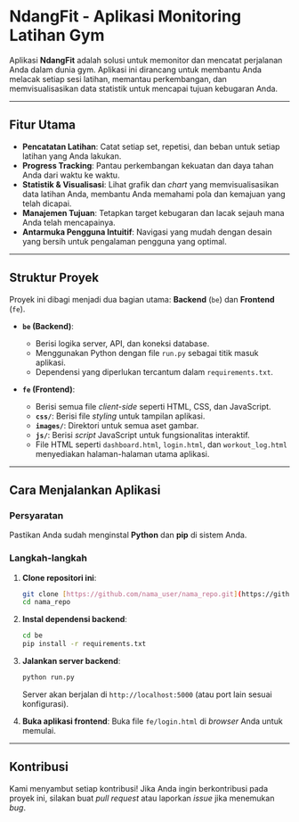 # NdangFit - Aplikasi Monitoring Latihan Gym

Aplikasi **NdangFit** adalah solusi untuk memonitor dan mencatat perjalanan Anda dalam dunia gym. Aplikasi ini dirancang untuk membantu Anda melacak setiap sesi latihan, memantau perkembangan, dan memvisualisasikan data statistik untuk mencapai tujuan kebugaran Anda.

---

## Fitur Utama

- **Pencatatan Latihan**: Catat setiap set, repetisi, dan beban untuk setiap latihan yang Anda lakukan.
- **Progress Tracking**: Pantau perkembangan kekuatan dan daya tahan Anda dari waktu ke waktu.
- **Statistik & Visualisasi**: Lihat grafik dan *chart* yang memvisualisasikan data latihan Anda, membantu Anda memahami pola dan kemajuan yang telah dicapai.
- **Manajemen Tujuan**: Tetapkan target kebugaran dan lacak sejauh mana Anda telah mencapainya.
- **Antarmuka Pengguna Intuitif**: Navigasi yang mudah dengan desain yang bersih untuk pengalaman pengguna yang optimal.

---

## Struktur Proyek

Proyek ini dibagi menjadi dua bagian utama: **Backend** (`be`) dan **Frontend** (`fe`).

- **`be` (Backend)**:
  - Berisi logika server, API, dan koneksi database.
  - Menggunakan Python dengan file `run.py` sebagai titik masuk aplikasi.
  - Dependensi yang diperlukan tercantum dalam `requirements.txt`.

- **`fe` (Frontend)**:
  - Berisi semua file *client-side* seperti HTML, CSS, dan JavaScript.
  - **`css/`**: Berisi file *styling* untuk tampilan aplikasi.
  - **`images/`**: Direktori untuk semua aset gambar.
  - **`js/`**: Berisi *script* JavaScript untuk fungsionalitas interaktif.
  - File HTML seperti `dashboard.html`, `login.html`, dan `workout_log.html` menyediakan halaman-halaman utama aplikasi.

---

## Cara Menjalankan Aplikasi

### Persyaratan

Pastikan Anda sudah menginstal **Python** dan **pip** di sistem Anda.

### Langkah-langkah

1.  **Clone repositori ini**:
    ```bash
    git clone [https://github.com/nama_user/nama_repo.git](https://github.com/nama_user/nama_repo.git)
    cd nama_repo
    ```

2.  **Instal dependensi backend**:
    ```bash
    cd be
    pip install -r requirements.txt
    ```

3.  **Jalankan server backend**:
    ```bash
    python run.py
    ```
    Server akan berjalan di `http://localhost:5000` (atau port lain sesuai konfigurasi).

4.  **Buka aplikasi frontend**:
    Buka file `fe/login.html` di *browser* Anda untuk memulai.

---

## Kontribusi

Kami menyambut setiap kontribusi! Jika Anda ingin berkontribusi pada proyek ini, silakan buat *pull request* atau laporkan *issue* jika menemukan *bug*.
